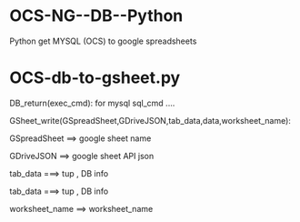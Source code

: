 # OCS-NG--DB--Python
Python get MYSQL (OCS) to google spreadsheets

# OCS-db-to-gsheet.py

DB_return(exec_cmd):
  for mysql sql_cmd ....
 
 
GSheet_write(GSpreadSheet,GDriveJSON,tab_data,data,worksheet_name):

 GSpreadSheet ==> google sheet name

 GDriveJSON   ==> google sheet API json
 
 tab_data    ===> tup , DB info
 
 tab_data    ===> tup , DB info
 
 worksheet_name ==> worksheet_name
